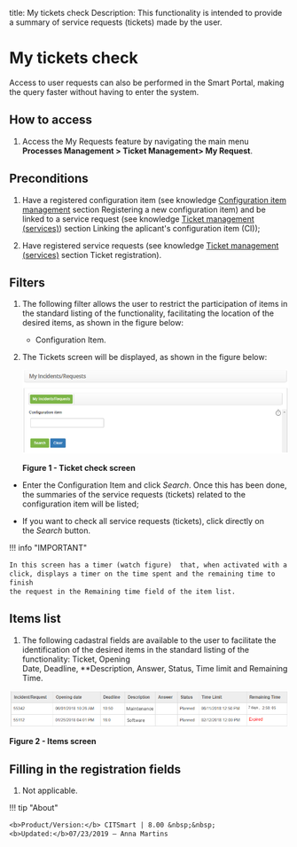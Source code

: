 title: My tickets check
Description: This functionality is intended to provide a summary of service
requests (tickets) made by the user.

# My tickets check

Access to user requests can also be performed in the Smart Portal, making the
query faster without having to enter the system.

How to access
-------------

1.  Access the My Requests feature by navigating the main menu **Processes
    Management > Ticket Management> My Request**.

Preconditions
-------------

1.  Have a registered configuration item (see knowledge [Configuration item
    management][1] section Registering a new configuration item) and be linked to a service request
    (see knowledge [Ticket management (services)][2]) section Linking the aplicant's configuration item (CI));

2.  Have registered service requests (see knowledge [Ticket management
    (services)][3] section Ticket registration).

Filters
-------

1.  The following filter allows the user to restrict the participation of items
    in the standard listing of the functionality, facilitating the location of
    the desired items, as shown in the figure below:

    -   Configuration Item.

2.  The Tickets screen will be displayed, as shown in the figure below:

    ![Criar conta](images/verify-ticket-1.png)

    **Figure 1 - Ticket check screen**

-   Enter the Configuration Item and click *Search*. Once this has been done,
    the summaries of the service requests (tickets) related to the configuration
    item will be listed;

-   If you want to check all service requests (tickets), click directly on
    the *Search* button.

!!! info "IMPORTANT"

    In this screen has a timer (watch figure)  that, when activated with a
    click, displays a timer on the time spent and the remaining time to finish
    the request in the Remaining time field of the item list.

Items list
----------

1.  The following cadastral fields are available to the user to facilitate the
    identification of the desired items in the standard listing of the
    functionality: Ticket, Opening Date, Deadline, **Description, Answer, Status, Time
    limit and Remaining Time.

![Criar conta](images/verify-ticket-3.png)

**Figure 2 - Items screen**

Filling in the registration fields
----------------------------------

1.  Not applicable.


[1]:/en-us/citsmart-platform-7/processes/configuration/IC-management.html
[2]:/en-us/citsmart-platform-7/processes/tickets/ticket-management.html
[3]:/en-us/citsmart-platform-7/processes/tickets/ticket-management.html



!!! tip "About"

    <b>Product/Version:</b> CITSmart | 8.00 &nbsp;&nbsp;
    <b>Updated:</b>07/23/2019 – Anna Martins
